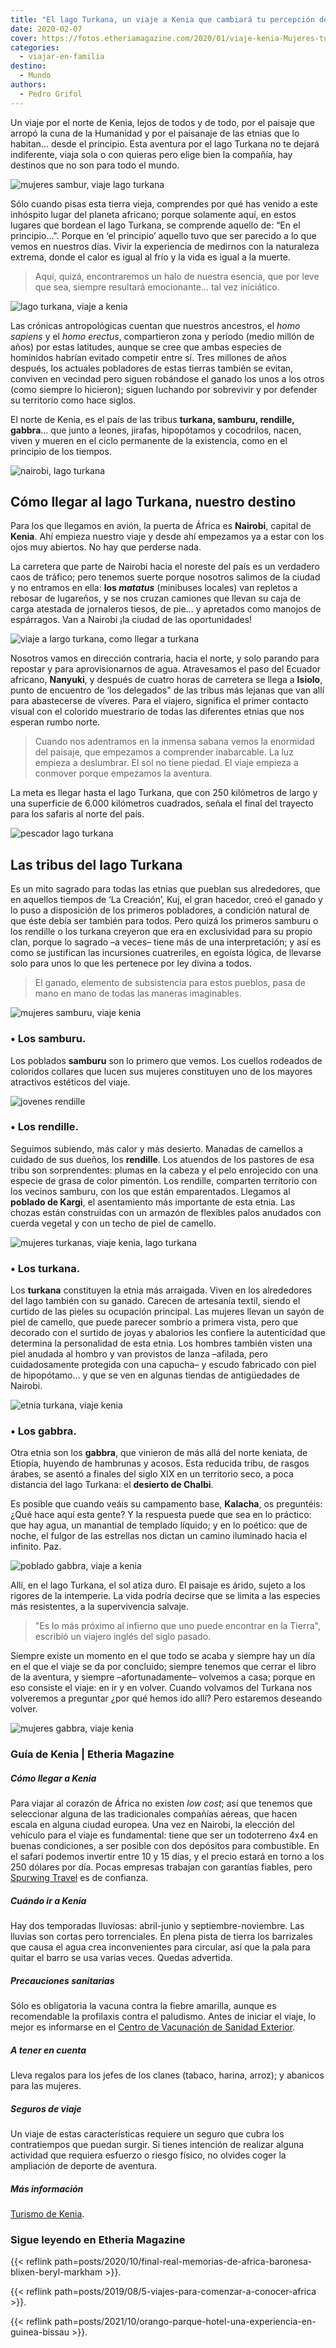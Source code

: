 ```yaml
---
title: "El lago Turkana, un viaje a Kenia que cambiará tu percepción del mundo"
date: 2020-02-07
cover: https://fotos.etheriamagazine.com/2020/01/viaje-kenia-Mujeres-turkanas.jpg
categories: 
  - viajar-en-familia
destino: 
  - Mundo
authors: 
  - Pedro Grifol
---
```


Un viaje por el norte de Kenia, lejos de todos y de todo, por el paisaje que arropó la cuna de la Humanidad y por el paisanaje de las etnias que lo habitan... desde el principio. Esta aventura por el lago Turkana no te dejará indiferente, viaja sola o con quieras pero elige bien la compañía, hay destinos que no son para todo el mundo.

![mujeres sambur, viaje lago turkana](https://fotos.etheriamagazine.com/2020/01/Danza-de-mujeres-samburu.jpg "Mujeres samburu danzando. © Pedro Grifol")

Sólo cuando pisas esta tierra vieja, comprendes por qué has venido a este inhóspito 
lugar del planeta africano; porque solamente aquí, en estos lugares que bordean el lago 
Turkana, se comprende aquello de: “En el principio…". Porque en ‘el principio’ aquello 
tuvo que ser parecido a lo que vemos en nuestros días. Vivir la experiencia de medirnos 
con la naturaleza extrema, donde el calor es igual al frío y la vida es igual a la 
muerte. 

> Aquí, quizá, encontraremos un halo de nuestra esencia, que por leve que sea, siempre 
> resultará emocionante... tal vez iniciático. 

![lago turkana, viaje a kenia](https://fotos.etheriamagazine.com/2020/01/kenia-escena-africana.jpg "Una escena habitual en África. © P.Grifol")

Las crónicas antropológicas cuentan que nuestros ancestros, el _homo sapiens_ y el _homo 
erectus_, compartieron zona y período (medio millón de años) por estas latitudes, aunque 
se cree que ambas especies de homínidos habrían evitado competir entre sí. Tres millones 
de años después, los actuales pobladores de estas tierras también se evitan, conviven en 
vecindad pero siguen robándose el ganado los unos a los otros (como siempre lo 
hicieron); siguen luchando por sobrevivir y por defender su territorio como hace siglos. 

El norte de Kenia, es el país de las tribus **turkana, samburu, rendille, gabbra**... 
que junto a leones, jirafas, hipopótamos y cocodrilos, nacen, viven y mueren en el ciclo 
permanente de la existencia, como en el principio de los tiempos. 

![nairobi, lago turkana](https://fotos.etheriamagazine.com/2020/01/Nairobi.jpg "Para la mayoría de viajeros, Nairobi es la puerta de África. © P. Grifol")

## Cómo llegar al lago Turkana, nuestro destino

Para los que llegamos en avión, la puerta de África es **Nairobi**, capital de 
**Kenia**. Ahí empieza nuestro viaje y desde ahí empezamos ya a estar con los ojos muy 
abiertos. No hay que perderse nada. 

La carretera que parte de Nairobi hacia el noreste del país es un verdadero caos de 
tráfico; pero tenemos suerte porque nosotros salimos de la ciudad y no entramos en ella: 
**los _matatus_** (minibuses locales) van repletos a rebosar de lugareños, y se nos 
cruzan camiones que llevan su caja de carga atestada de jornaleros tiesos, de pie… y 
apretados como manojos de espárragos. Van a Nairobi ¡la ciudad de las oportunidades! 

![viaje a largo turkana, como llegar a turkana](https://fotos.etheriamagazine.com/2020/01/como-llegar-turkana.jpg "Carretera del norte, paso del Ecuador e Isiolo. © P.Grifol")

Nosotros vamos en dirección contraria, hacia el norte, y solo parando para repostar y 
para aprovisionarnos de agua. Atravesamos el paso del Ecuador africano, **Nanyuki**, y 
después de cuatro horas de carretera se llega a **Isiolo**, punto de encuentro de ‘los 
delegados" de las tribus más lejanas que van allí para abastecerse de víveres. Para el 
viajero, significa el primer contacto visual con el colorido muestrario de todas las 
diferentes etnias que nos esperan rumbo norte. 

> Cuando nos adentramos en la inmensa sabana vemos la enormidad del paisaje, que empezamos 
> a comprender inabarcable. La luz empieza a deslumbrar. El sol no tiene piedad. El viaje 
> empieza a conmover porque empezamos la aventura. 

La meta es llegar hasta el lago Turkana, que con 250 kilómetros de largo y una 
superficie de 6.000 kilómetros cuadrados, señala el final del trayecto para los safaris 
al norte del país. 

![pescador lago turkana](https://fotos.etheriamagazine.com/2020/01/lago-turkana-Barca-de-pesca.jpg "Pescador en el lago Turkana. © Pedro Grifol")

## Las tribus del lago Turkana

Es un mito sagrado para todas las etnias que pueblan sus alrededores, que en aquellos 
tiempos de ‘La Creación’, Kuj, el gran hacedor, creó el ganado y lo puso a disposición 
de los primeros pobladores, a condición natural de que éste debía ser también para 
todos. Pero quizá los primeros samburu o los rendille o los turkana creyeron que era en 
exclusividad para su propio clan, porque lo sagrado –a veces– tiene más de una 
interpretación; y así es como se justifican las incursiones cuatreriles, en egoísta 
lógica, de llevarse solo para unos lo que les pertenece por ley divina a todos. 

> El ganado, elemento de subsistencia para estos pueblos, pasa de mano en mano de todas 
> las maneras imaginables. 

![mujeres samburu, viaje kenia](https://fotos.etheriamagazine.com/2020/01/viaje-kenia-Mujeres-samburu.jpg "Mujeres samburu. © P.Grifol")

### • Los samburu.

Los poblados **samburu** son lo primero que vemos. Los cuellos rodeados de coloridos 
collares que lucen sus mujeres constituyen uno de los mayores atractivos estéticos del 
viaje. 

![jovenes rendille](https://fotos.etheriamagazine.com/2020/01/jovenes-rendille.jpg "Jóvenes rendille. © Pedro Grifol")

### • Los rendille.

Seguimos subiendo, más calor y más desierto. Manadas de camellos a cuidado de sus 
dueños, los **rendille**. Los atuendos de los pastores de esa tribu son sorprendentes: 
plumas en la cabeza y el pelo enrojecido con una especie de grasa de color pimentón. Los 
rendille, comparten territorio con los vecinos samburu, con los que están emparentados. 
Llegamos al **poblado de Kargi**, el asentamiento más importante de esta etnia. Las 
chozas están construidas con un armazón de flexibles palos anudados con cuerda vegetal y 
con un techo de piel de camello. 

![mujeres turkanas, viaje kenia, lago turkana](https://fotos.etheriamagazine.com/2020/01/viaje-kenia-Mujeres-turkanas.jpg "Mujeres turkana. © P. Grifol")

### • Los turkana.

Los **turkana** constituyen la etnia más arraigada. Viven en los alrededores del lago 
también con su ganado. Carecen de artesanía textil, siendo el curtido de las pieles su 
ocupación principal. Las mujeres llevan un sayón de piel de camello, que puede parecer 
sombrío a primera vista, pero que decorado con el surtido de joyas y abalorios les 
confiere la autenticidad que determina la personalidad de esta etnia. Los hombres 
también visten una piel anudada al hombro y van provistos de lanza –afilada, pero 
cuidadosamente protegida con una capucha– y escudo fabricado con piel de hipopótamo… y 
que se ven en algunas tiendas de antigüedades de Nairobi. 

![etnia turkana, viaje kenia](https://fotos.etheriamagazine.com/2020/01/viaje-kenia-joven-turkana.jpg "Joven turkana con sus tocados. © P. Grifol")

### • Los gabbra.

Otra etnia son los **gabbra**, que vinieron de más allá del norte keniata, de Etiopía, 
huyendo de hambrunas y acosos. Esta reducida tribu, de rasgos árabes, se asentó a 
finales del siglo XIX en un territorio seco, a poca distancia del lago Turkana: el 
**desierto de Chalbi**. 

Es posible que cuando veáis su campamento base, **Kalacha**, os preguntéis: ¿Qué hace 
aquí esta gente? Y la respuesta puede que sea en lo práctico: que hay agua, un manantial 
de templado líquido; y en lo poético: que de noche, el fulgor de las estrellas nos 
dictan un camino iluminado hacia el infinito. Paz. 

![poblado gabbra, viaje a kenia](https://fotos.etheriamagazine.com/2020/01/Poblado-gabbra-Kalacha.jpg "Poblado gabbra. © P.Grifol")

Allí, en el lago Turkana, el sol atiza duro. El paisaje es árido, sujeto a los rigores 
de la intemperie. La vida podría decirse que se limita a las especies más resistentes, a 
la supervivencia salvaje. 

> "Es lo más próximo al infierno que uno puede encontrar en la Tierra", escribió un 
> viajero inglés del siglo pasado. 

Siempre existe un momento en el que todo se acaba y siempre hay un día en el que el 
viaje se da por concluido; siempre tenemos que cerrar el libro de la aventura, y siempre 
–afortunadamente– volvemos a casa; porque en eso consiste el viaje: en ir y en volver. 
Cuando volvamos del Turkana nos volveremos a preguntar ¿por qué hemos ido allí? Pero 
estaremos deseando volver. 

![mujeres gabbra, viaje kenia](https://fotos.etheriamagazine.com/2020/01/viaje-kenia-Kalacha-mujeres-gabbra.jpg "Mujeres gabbra bailando en su campamento de Kalacha. © P.Grifol")

### Guía de Kenia | Etheria Magazine

##### Cómo llegar a Kenia

Para viajar al corazón de África no existen _low cost_; así que tenemos que seleccionar 
alguna de las tradicionales compañías aéreas, que hacen escala en alguna ciudad europea. 
Una vez en Nairobi, la elección del vehículo para el viaje es fundamental: tiene que ser 
un todoterreno 4x4 en buenas condiciones, a ser posible con dos depósitos para 
combustible. En el safari podemos invertir entre 10 y 15 días, y el precio estará en 
torno a los 250 dólares por día. Pocas empresas trabajan con garantías fiables, pero 
[Spurwing Travel](http://www.spurwingkenya.com) es de confianza. 

##### Cuándo ir a Kenia

Hay dos temporadas lluviosas: abril-junio y septiembre-noviembre. Las lluvias son cortas 
pero torrenciales. En plena pista de tierra los barrizales que causa el agua crea 
inconvenientes para circular, así que la pala para quitar el barro se usa varias veces. 
Quedas advertida. 

##### Precauciones sanitarias

Sólo es obligatoria la vacuna contra la fiebre amarilla, aunque es recomendable la 
profilaxis contra el paludismo. Antes de iniciar el viaje, lo mejor es informarse en el 
[Centro de Vacunación de Sanidad 
Exterior](https://www.mscbs.gob.es/profesionales/saludPublica/sanidadExterior/salud/centrosvacu.htm). 

##### A tener en cuenta

Lleva regalos para los jefes de los clanes (tabaco, harina, arroz); y abanicos para las 
mujeres. 

##### Seguros de viaje

Un viaje de estas características requiere un seguro que cubra los contratiempos que 
puedan surgir. Si tienes intención de realizar alguna actividad que requiera esfuerzo o 
riesgo físico, no olvides coger la ampliación de deporte de aventura. 

##### Más información

[Turismo de Kenia](http://www.magicalkenya.com). 

### Sigue leyendo en Etheria Magazine

{{< reflink 
path=posts/2020/10/final-real-memorias-de-africa-baronesa-blixen-beryl-markham >}}. 

{{< reflink path=posts/2019/08/5-viajes-para-comenzar-a-conocer-africa >}}. 

{{< reflink path=posts/2021/10/orango-parque-hotel-una-experiencia-en-guinea-bissau >}}.
